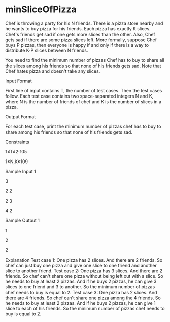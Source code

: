 # minSliceOfPizza

Chef is throwing a party for his N friends. There is a pizza store nearby and he wants to buy pizza for his friends. Each pizza has exactly K slices. Chef's friends get sad if one gets more slices than the other. Also, Chef gets sad if there are some pizza slices left. More formally, suppose Chef buys P pizzas, then everyone is happy if and only if there is a way to distribute K⋅P slices between N friends.


You need to find the minimum number of pizzas Chef has to buy to share all the slices among his friends so that none of his friends gets sad. Note that Chef hates pizza and doesn't take any slices.

Input Format

First line of input contains T, the number of test cases. Then the test cases follow.
Each test case contains two space-separated integers N and K, where N is the number of friends of chef and K is the number of slices in a pizza.


Output Format

For each test case, print the minimum number of pizzas chef has to buy to share among his friends so that none of his friends gets sad.


Constraints

1≤T≤2⋅105

1≤N,K≤109


Sample Input 1 

3

2 2

2 3

4 2


Sample Output 1 

1

2

2

Explanation
Test case 1: One pizza has 2 slices. And there are 2 friends. So chef can just buy one pizza and give one slice to one friend and another slice to another friend.
Test case 2: One pizza has 3 slices. And there are 2 friends. So chef can't share one pizza without being left out with a slice. So he needs to buy at least 2 pizzas. And if he buys 2 pizzas, he can give 3 slices to one friend and 3 to another. So the minimum number of pizzas chef needs to buy is equal to 2.
Test case 3: One pizza has 2 slices. And there are 4 friends. So chef can't share one pizza among the 4 friends. So he needs to buy at least 2 pizzas. And if he buys 2 pizzas, he can give 1 slice to each of his friends. So the minimum number of pizzas chef needs to buy is equal to 2.
